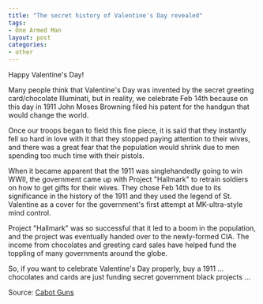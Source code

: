 ```yaml
---
title: "The secret history of Valentine's Day revealed"
tags:
- One Armed Man
layout: post
categories:
- other
---
```


Happy Valentine's Day!

Many people think that Valentine's Day was invented by the secret greeting card/chocolate Illuminati, but in reality, we celebrate Feb 14th because on this day in 1911 John Moses Browning filed his patent for the handgun that would change the world.

Once our troops began to field this fine piece, it is said that they instantly fell so hard in love with it that they stopped paying attention to their wives, and there was a great fear that the population would shrink due to men spending too much time with their pistols.

When it became apparent that the 1911 was singlehandedly going to win WWII, the government came up with Project "Hallmark" to retrain soldiers on how to get gifts for their wives. They chose Feb 14th due to its significance in the history of the 1911 and they used the legend of St. Valentine as a cover for the government's first attempt at MK-ultra-style mind control.

Project "Hallmark" was so successful that it led to a boom in the population, and the project was eventually handed over to the newly-formed CIA. The income from chocolates and greeting card sales have helped fund the toppling of many governments around the globe.

So, if you want to celebrate Valentine's Day properly, buy a 1911 ... chocolates and cards are just funding secret government black projects ...

Source: [Cabot Guns](https://cabotguns.com)

